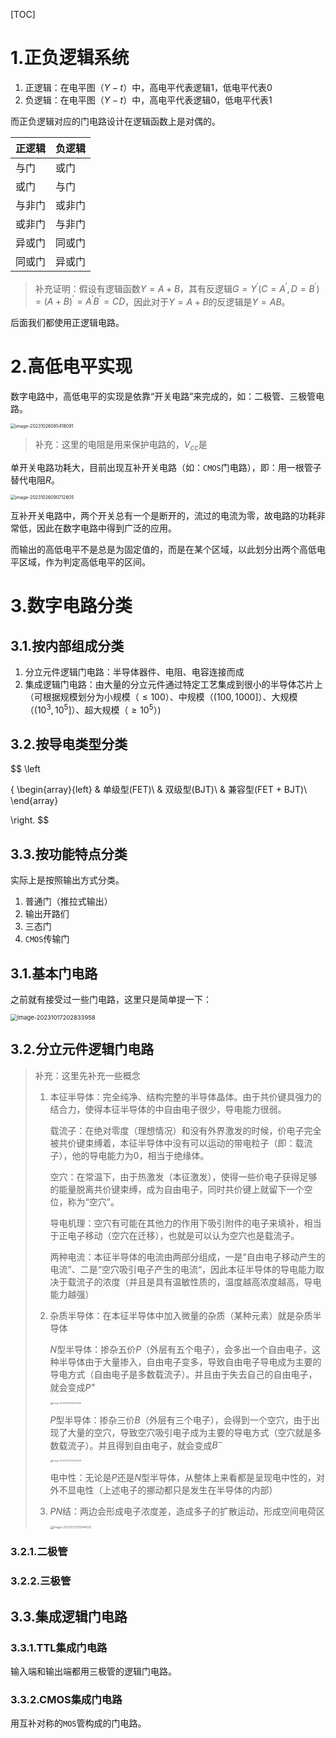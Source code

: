 [TOC]

# 1.正负逻辑系统

1.   正逻辑：在电平图（$Y-t$）中，高电平代表逻辑$1$，低电平代表$0$
2.   负逻辑：在电平图（$Y-t$）中，高电平代表逻辑$0$，低电平代表$1$

而正负逻辑对应的门电路设计在逻辑函数上是对偶的。

| 正逻辑 | 负逻辑 |
| ------ | ------ |
| 与门   | 或门   |
| 或门   | 与门   |
| 与非门 | 或非门 |
| 或非门 | 与非门 |
| 异或门 | 同或门 |
| 同或门 | 异或门 |

>   补充证明：假设有逻辑函数$Y = A + B$，其有反逻辑$G = Y^{'}(C = A^{'},D = B^{'}) = (A + B)^{'} = A^{'} B^{'} = CD$，因此对于$Y = A + B$的反逻辑是$Y = AB$。

后面我们都使用正逻辑电路。

# 2.高低电平实现

数字电路中，高低电平的实现是依靠“开关电路”来完成的，如：二极管、三极管电路。

<img src="./assets/image-20231026085418091.png" alt="image-20231026085418091" style="zoom:50%;" />

>   补充：这里的电阻是用来保护电路的，$V_{cc}$是

单开关电路功耗大，目前出现互补开关电路（如：`CMOS`门电路），即：用一根管子替代电阻$R$。

<img src="./assets/image-20231026090712605.png" alt="image-20231026090712605" style="zoom:50%;" />

互补开关电路中，两个开关总有一个是断开的，流过的电流为零，故电路的功耗非常低，因此在数字电路中得到广泛的应用。

而输出的高低电平不是总是为固定值的，而是在某个区域，以此划分出两个高低电平区域，作为判定高低电平的区间。

# 3.数字电路分类

## 3.1.按内部组成分类

1.   分立元件逻辑门电路：半导体器件、电阻、电容连接而成
2.   集成逻辑门电路：由大量的分立元件通过特定工艺集成到很小的半导体芯片上（可根据规模划分为小规模（$\le 100$）、中规模（$(100,1000]$）、大规模（$(10^{3},10^{5}]$）、超大规模（$\ge 10^{5}$）)

## 3.2.按导电类型分类

$$
\left

\{
\begin{array}{left}
& 单级型(FET)\\
& 双级型(BJT)\\
& 兼容型(FET + BJT)\\
\end{array}

\right.
$$

## 3.3.按功能特点分类

实际上是按照输出方式分类。

1.   普通门（推拉式输出）
2.   输出开路们
3.   三态门
4.   `CMOS`传输门

## 3.1.基本门电路

之前就有接受过一些门电路，这里只是简单提一下：

<img src="./assets/image-20231017202833958.png" alt="image-20231017202833958" style="zoom:67%;" />

## 3.2.分立元件逻辑门电路

>   补充：这里先补充一些概念
>
>   1.   本征半导体：完全纯净、结构完整的半导体晶体。由于共价键具强力的结合力，使得本征半导体的中自由电子很少，导电能力很弱。
>
>        载流子：在绝对零度（理想情况）和没有外界激发的时候，价电子完全被共价键束缚着，本征半导体中没有可以运动的带电粒子（即：载流子），他的导电能力为$0$，相当于绝缘体。
>
>        空穴：在常温下，由于热激发（本征激发），使得一些价电子获得足够的能量脱离共价键束缚，成为自由电子，同时共价键上就留下一个空位，称为“空穴”。
>
>        导电机理：空穴有可能在其他力的作用下吸引附件的电子来填补，相当于正电子移动（空穴在迁移），也就是可以认为空穴也是载流子。
>
>        两种电流：本征半导体的电流由两部分组成，一是“自由电子移动产生的电流”、二是“空穴吸引电子产生的电流“，因此本征半导体的导电能力取决于载流子的浓度（并且是具有温敏性质的，温度越高浓度越高，导电能力越强）
>
>   2.   杂质半导体：在本征半导体中加入微量的杂质（某种元素）就是杂质半导体
>
>        $N$型半导体：掺杂五价$P$（外层有五个电子），会多出一个自由电子，这种半导体由于大量掺入，自由电子变多，导致自由电子导电成为主要的导电方式（自由电子是多数载流子）。并且由于失去自己的自由电子，就会变成$P^{+}$
>
>        <img src="./assets/image-20231031112654469.png" alt="image-20231031112654469" style="zoom: 25%;" />
>
>        $P$型半导体：掺杂三价$B$（外层有三个电子），会得到一个空穴，由于出现了大量的空穴，导致空穴吸引电子成为主要的导电方式（空穴就是多数载流子）。并且得到自由电子，就会变成$B^{-}$
>
>        <img src="./assets/image-20231031112642309.png" alt="image-20231031112642309" style="zoom: 25%;" />
>
>        电中性：无论是$P$还是$N$型半导体，从整体上来看都是呈现电中性的，对外不显电性（上述电子的挪动都只是发生在半导体的内部）
>
>   3.   $PN$结：两边会形成电子浓度差，造成多子的扩散运动，形成空间电荷区
>
>        <img src="./assets/image-20231031113044030.png" alt="image-20231031113044030" style="zoom:33%;" />
>
>   

### 3.2.1.二极管



### 3.2.2.三极管

## 3.3.集成逻辑门电路

### 3.3.1.TTL集成门电路

输入端和输出端都用三极管的逻辑门电路。

### 3.3.2.CMOS集成门电路

用互补对称的`MOS`管构成的门电路。
